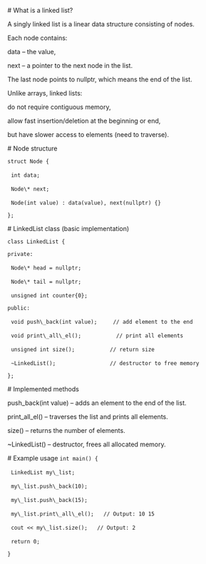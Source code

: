 \# What is a linked list?



A singly linked list is a linear data structure consisting of nodes.

Each node contains:



data – the value,



next – a pointer to the next node in the list.



The last node points to nullptr, which means the end of the list.



Unlike arrays, linked lists:



do not require contiguous memory,



allow fast insertion/deletion at the beginning or end,



but have slower access to elements (need to traverse).



\# Node structure

`struct Node {`

&nbsp;   `int data;`

&nbsp;   `Node\* next;`

&nbsp;   `Node(int value) : data(value), next(nullptr) {}`

`};`



\# LinkedList class (basic implementation)

`class LinkedList {`

`private:`

&nbsp;   `Node\* head = nullptr;`

&nbsp;   `Node\* tail = nullptr;`

&nbsp;   `unsigned int counter{0};`



`public:`

&nbsp;   `void push\_back(int value);     // add element to the end`

&nbsp;   `void print\_all\_el();           // print all elements`

&nbsp;   `unsigned int size();           // return size`

&nbsp;   `~LinkedList();                 // destructor to free memory`

`};`



\# Implemented methods



push\_back(int value) – adds an element to the end of the list.



print\_all\_el() – traverses the list and prints all elements.



size() – returns the number of elements.



~LinkedList() – destructor, frees all allocated memory.



\# Example usage
`int main() {`

&nbsp;   `LinkedList my\_list;`

&nbsp;   `my\_list.push\_back(10);`

&nbsp;   `my\_list.push\_back(15);`

&nbsp;   `my\_list.print\_all\_el();   // Output: 10 15`

&nbsp;   `cout << my\_list.size();   // Output: 2`

&nbsp;   `return 0;`

`}`











